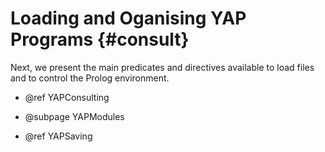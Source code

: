 Loading and Oganising YAP Programs           {#consult}
===================================

  Next, we present the main predicates and directives available to load
  files and to control the Prolog environment.

  + @ref YAPConsulting

  + @subpage YAPModules

  +  @ref YAPSaving
